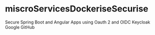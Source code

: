 # miscroServicesDockeriseSecurise
Secure Spring Boot and Angular Apps using Oauth 2 and OIDC Keycloak Google GitHub
